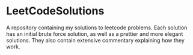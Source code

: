 # LeetCodeSolutions
A repository containing my solutions to leetcode problems.
Each solution has an initial brute force solution, as well as a prettier and more elegant solutions.
They also contain extensive commentary explaining how they work.
